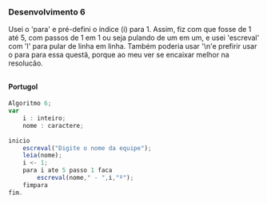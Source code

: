 ### Desenvolvimento 6
Usei o 'para' e pré-defini o índice (i) para 1.
Assim, fiz com que fosse de 1 até 5, com passos 
de 1 em 1 ou seja pulando de um em um, e usei 'escreval' com 'l' para pular 
de linha em linha. Também poderia usar '\n'e prefirir usar o para para essa
questã, porque ao meu ver se encaixar melhor na resolucão.
## 

#### Portugol

```javascript
Algoritmo 6;
var
	i : inteiro;
	nome : caractere;
	
inicio
	escreval("Digite o nome da equipe");
	leia(nome);
	i <- 1;
	para i ate 5 passo 1 faca
		escreval(nome," - ",i,"º");
	fimpara
fim.
